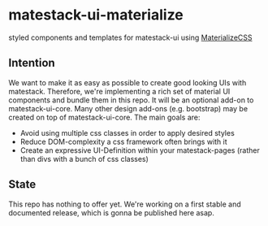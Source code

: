 # matestack-ui-materialize
styled components and templates for matestack-ui using [MaterializeCSS](https://github.com/Dogfalo/materialize)

## Intention
We want to make it as easy as possible to create good looking UIs with matestack. Therefore, we're implementing a rich set of material UI components and bundle them in this repo. It will be an optional add-on to matestack-ui-core. Many other design add-ons (e.g. bootstrap) may be created on top of matestack-ui-core. The main goals are:

* Avoid using multiple css classes in order to apply desired styles
* Reduce DOM-complexity a css framework often brings with it
* Create an expressive UI-Definition within your matestack-pages (rather than divs with a bunch of css classes)

## State
This repo has nothing to offer yet. We're working on a first stable and documented release, which is gonna be published here asap.
